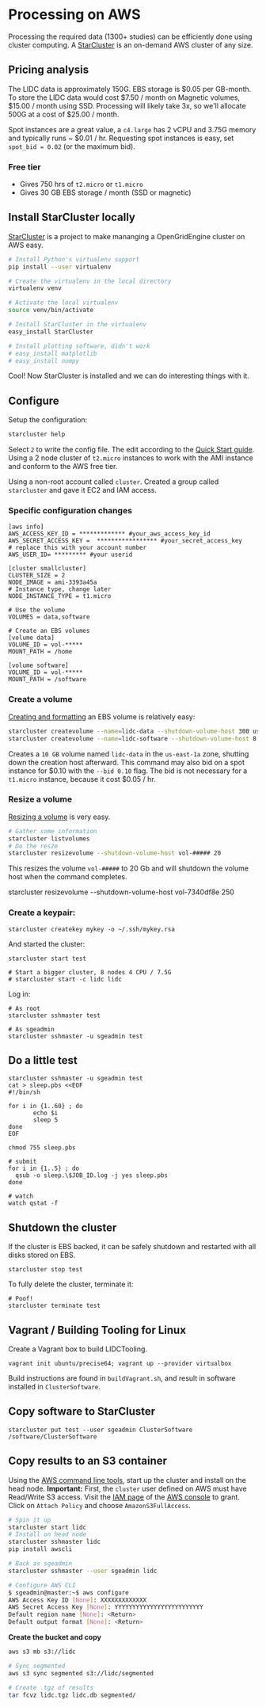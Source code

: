 # Processing on AWS

Processing the required data (1300+ studies) can be efficiently done using cluster computing.  A [StarCluster](http://star.mit.edu/cluster/docs/latest/index.html) is an on-demand AWS cluster of any size.

## Pricing analysis

The LIDC data is approximately 150G.  EBS storage is $0.05 per GB-month.  To store the LIDC data would cost $7.50 / month on Magnetic volumes, $15.00 / month using SSD.  Processing will likely take 3x, so we'll allocate 500G at a cost of $25.00 / month.

Spot instances are a great value, a `c4.large` has 2 vCPU and 3.75G memory and typically runs ~ $0.01 / hr.  Requesting spot instances is easy, set `spot_bid = 0.02` (or the maximum bid).

### Free tier

- Gives 750 hrs of `t2.micro` or `t1.micro`
- Gives 30 GB EBS storage / month (SSD or magnetic)

## Install StarCluster locally

[StarCluster](http://star.mit.edu/cluster/docs/latest/index.html) is a project to make mananging a OpenGridEngine cluster on AWS easy.

```bash
# Install Python's virtualenv support
pip install --user virtualenv

# Create the virtualenv in the local directory
virtualenv venv

# Activate the local virtualenv
source venv/bin/activate

# Install StarCluster in the virtualenv
easy_install StarCluster

# Install plotting software, didn't work
# easy_install matplotlib
# easy_install numpy
```

Cool! Now StarCluster is installed and we can do interesting things with it.

## Configure

Setup the configuration:

```bash
starcluster help
```

Select `2` to write the config file.  The edit according to the [Quick Start guide](http://star.mit.edu/cluster/docs/latest/quickstart.html).  Using a 2 node cluster of `t2.micro` instances to work with the AMI instance and conform to the AWS free tier.

Using a non-root account called `cluster`.  Created a group called `starcluster` and gave it EC2 and IAM access.

### Specific configuration changes

```
[aws info]
AWS_ACCESS_KEY_ID = ************* #your_aws_access_key_id
AWS_SECRET_ACCESS_KEY =  ***************** #your_secret_access_key
# replace this with your account number
AWS_USER_ID= ********* #your userid

[cluster smallcluster]
CLUSTER_SIZE = 2
NODE_IMAGE = ami-3393a45a
# Instance type, change later
NODE_INSTANCE_TYPE = t1.micro

# Use the volume
VOLUMES = data,software

# Create an EBS volumes
[volume data]
VOLUME_ID = vol-*****
MOUNT_PATH = /home

[volume software]
VOLUME_ID = vol-*****
MOUNT_PATH = /software
```

### Create a volume

[Creating and formatting](http://star.mit.edu/cluster/docs/latest/manual/volumes.html) an EBS volume is relatively easy:

```bash
starcluster createvolume --name=lidc-data --shutdown-volume-host 300 us-east-1a
starcluster createvolume --name=lidc-software --shutdown-volume-host 8 us-east-1a
```

Creates a `10 GB` volume named `lidc-data` in the `us-east-1a` zone, shutting down the creation host afterward.  This command may also bid on a spot instance for $0.10 with the `--bid 0.10` flag.  The bid is not necessary for a `t1.micro` instance, because it cost $0.05 / hr.

### Resize a volume

[Resizing a volume](http://star.mit.edu/cluster/docs/latest/manual/volumes.html#resizing-volumes) is very easy.

```bash
# Gather some information
starcluster listvolumes
# Do the resze
starcluster resizevolume --shutdown-volume-host vol-##### 20
```

This resizes the volume `vol-#####` to 20 Gb and will shutdown the volume host when the command completes.

starcluster resizevolume --shutdown-volume-host vol-7340df8e 250


### Create a keypair:

```
starcluster createkey mykey -o ~/.ssh/mykey.rsa
```

And started the cluster:

```
starcluster start test

# Start a bigger cluster, 8 nodes 4 CPU / 7.5G 
# starcluster start -c lidc lidc

```

Log in:

```
# As root
starcluster sshmaster test

# As sgeadmin
starcluster sshmaster -u sgeadmin test
```

## Do a little test

```
starcluster sshmaster -u sgeadmin test
cat > sleep.pbs <<EOF
#!/bin/sh
 
for i in {1..60} ; do
       echo $i
       sleep 5
done
EOF

chmod 755 sleep.pbs

# submit
for i in {1..5} ; do
  qsub -o sleep.\$JOB_ID.log -j yes sleep.pbs
done

# watch
watch qstat -f

```

## Shutdown the cluster

If the cluster is EBS backed, it can be safely shutdown and restarted with all disks stored on EBS.

```
starcluster stop test
```

To fully delete the cluster, terminate it:

```
# Poof!
starcluster terminate test
```

## Vagrant / Building Tooling for Linux

Create a Vagrant box to build LIDCTooling.

```
vagrant init ubuntu/precise64; vagrant up --provider virtualbox
```

Build instructions are found in `buildVagrant.sh`, and result in software installed in `ClusterSoftware`.

## Copy software to StarCluster

```
starcluster put test --user sgeadmin ClusterSoftware /software/ClusterSoftware
```


## Copy results to an S3 container

Using the [AWS command line tools](https://aws.amazon.com/cli/), start up the cluster and install on the head node.  **Important:** First, the `cluster` user defined on AWS must have Read/Write S3 access.  Visit the [IAM page](https://console.aws.amazon.com/iam/home?region=us-east-1#users/cluster) of the [AWS console](https://console.aws.amazon.com) to grant.  Click on `Attach Policy` and choose `AmazonS3FullAccess`.

```bash
# Spin it up
starcluster start lidc
# Install on head node
starcluster sshmaster lidc
pip install awscli

# Back as sgeadmin
starcluster sshmaster --user sgeadmin lidc

# Configure AWS CLI
$ sgeadmin@master:~$ aws configure
AWS Access Key ID [None]: XXXXXXXXXXXXX
AWS Secret Access Key [None]: YYYYYYYYYYYYYYYYYYYYYYYYY
Default region name [None]: <Return>
Default output format [None]: <Return>
```

**Create the bucket and copy**
```bash
aws s3 mb s3://lidc

# Sync segmented
aws s3 sync segmented s3://lidc/segmented

# Create .tgz of results
tar fcvz lidc.tgz lidc.db segmented/
```


